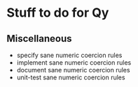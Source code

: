 Stuff to do for Qy
==================

Miscellaneous
-------------

- specify sane numeric coercion rules
- implement sane numeric coercion rules
- document sane numeric coercion rules
- unit-test sane numeric coercion rules

